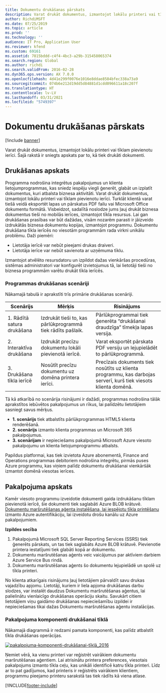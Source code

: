```yaml
---
title: Dokumentu drukāšanas pārskats
description: Varat drukāt dokumentus, izmantojot lokālu printeri vai tīklam pievienotu ierīci. Šajā rakstā ir sniegts apskats par to, kā tiek drukāti dokumenti.
author: RichdiMSFT
ms.date: 07/25/2019
ms.topic: article
ms.prod: ''
ms.technology: ''
audience: IT Pro, Application User
ms.reviewer: kfend
ms.custom: 69161
ms.assetid: 7815bddd-c4f4-4bc3-a29b-315458065374
ms.search.region: Global
ms.author: richdi
ms.search.validFrom: 2016-02-28
ms.dyn365.ops.version: AX 7.0.0
ms.openlocfilehash: 4d41e299f0076e1016e8ddae8584bfec338a73a9
ms.sourcegitcommit: 074b6e212d19dd5d84881d1cdd096611a18c207f
ms.translationtype: HT
ms.contentlocale: lv-LV
ms.lasthandoff: 03/31/2021
ms.locfileid: "5749397"
---
```

# <a name="document-printing-overview"></a>Dokumentu drukāšanas pārskats

[!include [banner](../includes/banner.md)]

Varat drukāt dokumentus, izmantojot lokālu printeri vai tīklam pievienotu ierīci. Šajā rakstā ir sniegts apskats par to, kā tiek drukāti dokumenti.

## <a name="printing-overview"></a>Drukāšanas apskats

Programma nodrošina integrētus pakalpojumus un klienta lietojumprogrammas, kas sniedz iespēju viegli ģenerēt, glabāt un izplatīt dokumentus, kuri atbalsta biznesa aktivitāti. Varat drukāt dokumentus, izmantojot lokālu printeri vai tīklam pievienotu ierīci. Turklāt klientā varat tiešā veidā eksportēt lapas un pārskatus PDF failu vai Microsoft Office dokumentu formātā. Visbeidzot, sadalītā noslodze jums ļauj drukāt biznesa dokumentus tieši no mobilās ierīces, izmantojot tīkla resursus. Lai gan drukāšanas prasības var būt dažādas, visām nozarēm parasti ir jāizveido izdrukātās biznesa dokumentu kopijas, izmantojot programmu. Dokumentu drukāšana tīkla ierīcēs no viesotām programmām rada virkni unikālu problēmu. Daži piemēri:

- Lietotāja ierīcē var nebūt pieejami drukas draiveri.
- Lietotāja ierīce var nebūt savienota ar uzņēmuma tīklu.

Izmantojot atvēlēto resursdatoru un izpildot dažas vienkāršas procedūras, sistēmas administratori var konfigurēt izvietojumus tā, lai lietotāji tieši no biznesa programmām varētu drukāt tīkla ierīcēs.

### <a name="application-printing-scenarios"></a>Programmas drukāšanas scenāriji 

Nākamajā tabulā ir aprakstīti trīs primārie drukāšanas scenāriji.

| Scenārijs                        | Mērķis                                                      | Risinājums |
|---------------------------------|-----------------------------------------------------------|----------|
| 1. Rādītā satura drukāšana        | Izdrukāt tieši to, kas pārlūkprogrammā tiek rādīts pašlaik.             | Pārlūkprogrammai tiek ģenerēta “drukāšanai draudzīga” tīmekļa lapas versija. |
| 2. Interaktīva drukāšana         | Izdrukāt precīzu dokumentu lokāli pievienotā ierīcē. | Varat eksportēt pārskata PDF versiju un lejupielādēt to pārlūkprogrammā. |
| 3. Drukāšana tīkla ierīcē | Nosūtīt precīzu dokumentu uz domēna printera ierīci.     | Precīzais dokuments tiek nosūtīts uz klienta programmu, kas darbojas serverī, kurš tiek viesots klienta domēnā. |

Tā kā atkarībā no scenārija risinājumi ir dažādi, programmas nodrošina tālāk aprakstītos iebūvētos pakalpojumus un rīkus, lai palīdzētu lietotājiem sasniegt savus mērķus.

- **1. scenārijs** tiek atbalstīts pārlūkprogrammas HTML5 klienta renderēšanā.
- **2. scenārijs** izmanto klienta programmas un Microsoft 365 pakalpojumus.
- **3. scenārijam** ir nepieciešams pakalpojumā Microsoft Azure viesoto pakalpojumu un klienta lietojumprogrammu atbalsts.

Papildus platformai, kas tiek izvietota Azure abonementā, Finance and Operations programmas debitoriem nodrošina integrētu, pirmās puses Azure programmu, kas viņiem palīdz dokumentu drukāšanai vienkāršāk izmantot domēnā viesotas ierīces.

## <a name="service-overview"></a>Pakalpojuma apskats
Kamēr viesoto programmu izveidotie dokumenti gaida izdrukāšanu tīklam pievienotā ierīcē, šie dokumenti tiek saglabāti Azure BLOB krātuvē. [Dokumentu maršrutēšanas aģenta instalēšana, lai iespējotu tīkla printēšanu](install-document-routing-agent.md) izmanto Azure autentifikāciju, lai izveidotu drošu kanālu uz Azure pakalpojumiem.

**Izpildes secība**

1. Pakalpojumā Microsoft SQL Server Reporting Services (SSRS) tiek ģenerēts pārskats, un tas tiek saglabāts Azure BLOB krātuvē. Pievienotie printera iestatījumi tiek glabāti kopā ar dokumentu.
2. Dokumentu maršrutēšanas aģents veic vaicājumus par aktīviem darbiem Azure Service Bus rindā.
3. Dokumentu maršrutēšanas aģents šo dokumentu lejupielādē un spolē uz tīkla printeri.

No klienta atkarīgais risinājums ļauj lietotājiem pārvaldīt savu drukas vajadzību apjomu. Lietotāji, kuriem ir liela apjoma drukāšanas darbu slodzes, var instalēt daudzus Dokumentu maršrutēšanas aģentus, lai palielinātu vienlaicīgo drukāšanas operāciju skaitu. Savukārt citiem lietotājiem viņu gaidāmo drukāšanas nepieciešamību izpildei ir nepieciešamas tikai dažas Dokumentu maršrutēšanas aģentu instalācijas.

### <a name="service-components-for-network-printing"></a>Pakalpojuma komponenti drukāšanai tīklā

Nākamajā diagrammā ir redzami pamata komponenti, kas palīdz atbalstīt tīkla drukāšanas operācijas.

[![pakalpojuma-komponenti-drukāšanai-tīklā\_2016](./media/service-components-for-network-printing_2016.png)](./media/service-components-for-network-printing_2016.png)

Ņemiet vērā, ka vienu printeri var reģistrēt vairākiem dokumentu maršrutēšanas aģentiem. Lai atrisinātu printera preferences, viesotais pakalpojums izmanto tīkla ceļu, kas unikāli identificē katru tīkla printeri. Līdz ar to pat gadījumos, kad printeris ir reģistrēts vairākiem klientiem, programmu pieejamo printeru sarakstā tas tiek rādīts kā viena atlase.


[!INCLUDE[footer-include](../../../includes/footer-banner.md)]